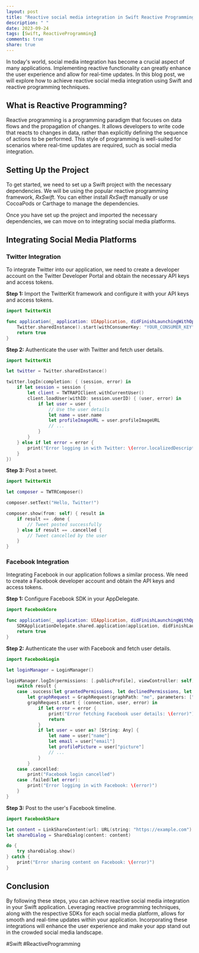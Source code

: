 ```yaml
---
layout: post
title: "Reactive social media integration in Swift Reactive Programming"
description: " "
date: 2023-09-24
tags: [Swift, ReactiveProgramming]
comments: true
share: true
---
```


In today's world, social media integration has become a crucial aspect of many applications. Implementing reactive functionality can greatly enhance the user experience and allow for real-time updates. In this blog post, we will explore how to achieve reactive social media integration using Swift and reactive programming techniques.

## What is Reactive Programming?

Reactive programming is a programming paradigm that focuses on data flows and the propagation of changes. It allows developers to write code that reacts to changes in data, rather than explicitly defining the sequence of actions to be performed. This style of programming is well-suited for scenarios where real-time updates are required, such as social media integration.

## Setting Up the Project

To get started, we need to set up a Swift project with the necessary dependencies. We will be using the popular reactive programming framework, *RxSwift*. You can either install *RxSwift* manually or use CocoaPods or Carthage to manage the dependencies.

Once you have set up the project and imported the necessary dependencies, we can move on to integrating social media platforms.

## Integrating Social Media Platforms

### Twitter Integration

To integrate Twitter into our application, we need to create a developer account on the Twitter Developer Portal and obtain the necessary API keys and access tokens.

**Step 1:** Import the TwitterKit framework and configure it with your API keys and access tokens.
```swift
import TwitterKit

func application(_ application: UIApplication, didFinishLaunchingWithOptions launchOptions: [UIApplicationLaunchOptionsKey: Any]?) -> Bool {
    Twitter.sharedInstance().start(withConsumerKey: "YOUR_CONSUMER_KEY", consumerSecret: "YOUR_CONSUMER_SECRET_KEY")
    return true
}
```

**Step 2:** Authenticate the user with Twitter and fetch user details.
```swift
import TwitterKit

let twitter = Twitter.sharedInstance()

twitter.logIn(completion: { (session, error) in 
    if let session = session {
        let client = TWTRAPIClient.withCurrentUser()
        client.loadUser(withID: session.userID) { (user, error) in
            if let user = user {
                // Use the user details
                let name = user.name
                let profileImageURL = user.profileImageURL
                // ...
            }
        }
    } else if let error = error {
        print("Error logging in with Twitter: \(error.localizedDescription)")
    }
})
```

**Step 3:** Post a tweet.
```swift
import TwitterKit

let composer = TWTRComposer()

composer.setText("Hello, Twitter!")

composer.show(from: self) { result in
    if result == .done {
        // Tweet posted successfully
    } else if result == .cancelled {
        // Tweet cancelled by the user
    }
}
```

### Facebook Integration

Integrating Facebook in our application follows a similar process. We need to create a Facebook developer account and obtain the API keys and access tokens.

**Step 1:** Configure Facebook SDK in your AppDelegate.
```swift
import FacebookCore

func application(_ application: UIApplication, didFinishLaunchingWithOptions launchOptions: [UIApplicationLaunchOptionsKey: Any]?) -> Bool {
    SDKApplicationDelegate.shared.application(application, didFinishLaunchingWithOptions: launchOptions)
    return true
}
```

**Step 2:** Authenticate the user with Facebook and fetch user details.
```swift
import FacebookLogin

let loginManager = LoginManager()

loginManager.logIn(permissions: [.publicProfile], viewController: self) { result in
    switch result {
    case .success(let grantedPermissions, let declinedPermissions, let accessToken):
        let graphRequest = GraphRequest(graphPath: "me", parameters: ["fields": "name,email,picture"], tokenString: accessToken.tokenString, version: nil, httpMethod: .get)
        graphRequest.start { (connection, user, error) in
            if let error = error {
                print("Error fetching Facebook user details: \(error)")
                return
            }
            if let user = user as? [String: Any] {
                let name = user["name"]
                let email = user["email"]
                let profilePicture = user["picture"]
                // ...
            }
        }
    case .cancelled:
        print("Facebook login cancelled")
    case .failed(let error):
        print("Error logging in with Facebook: \(error)")
    }
}
```

**Step 3:** Post to the user's Facebook timeline.
```swift
import FacebookShare

let content = LinkShareContent(url: URL(string: "https://example.com")!)
let shareDialog = ShareDialog(content: content)

do {
    try shareDialog.show()
} catch {
    print("Error sharing content on Facebook: \(error)")
}
```

## Conclusion

By following these steps, you can achieve reactive social media integration in your Swift application. Leveraging reactive programming techniques, along with the respective SDKs for each social media platform, allows for smooth and real-time updates within your application. Incorporating these integrations will enhance the user experience and make your app stand out in the crowded social media landscape.

#Swift #ReactiveProgramming